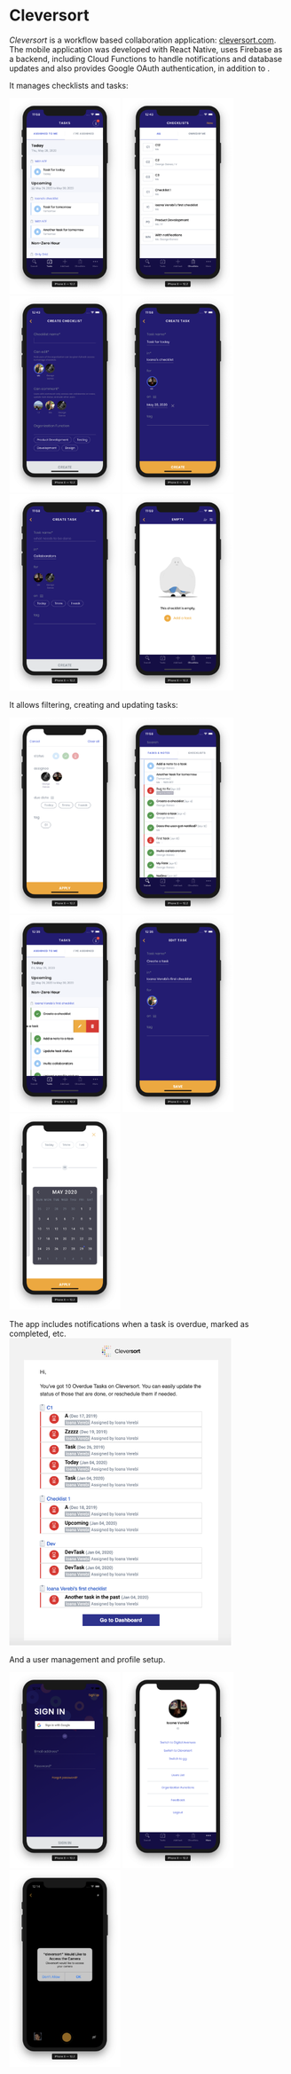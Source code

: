 # Cleversort 

*Cleversort* is a workflow based collaboration application: [cleversort.com](https://cleversort.com/).
The mobile application was developed with React Native, uses Firebase as a backend, including Cloud Functions to handle notifications and database updates and also provides Google OAuth authentication, in addition to .

It manages checklists and tasks:
<div>
<a href="url"><img src="./homepage.png" width="200"></a>
<a href="url"><img src="./checklists.png" width="200"></a>
<a href="url"><img src="./create_checklist.png" width="200"></a>
<a href="url"><img src="./create_task_1.png" width="200"></a>
<a href="url"><img src="./create_task_2.png" width="200"></a>
<a href="url"><img src="./checklists_empty.png" width="200"></a>
</div>

It allows filtering, creating and updating tasks:
<div>
<a href="url"><img src="./filter.png" width="200"></a>
<a href="url"><img src="./search.png" width="200"></a>
<a href="url"><img src="./edit_1.png" width="200"></a>
<a href="url"><img src="./edit_2.png" width="200"></a>
<a href="url"><img src="./calendar.png" width="200"></a>
</div>

The app includes notifications when a task is overdue, marked as completed, etc.
<a href="url"><img src="./notifications.png" width="400"></a>

And a user management and profile setup.
<div>
<a href="url"><img src="./sign_in.png" width="200"></a>
<a href="url"><img src="./user.png" width="200"></a>
<a href="url"><img src="./camera.png" width="200"></a>
</div>

